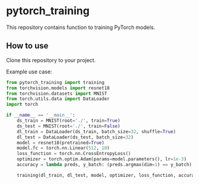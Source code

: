 # pytorch_training

This repository contains function to training PyTorch models.

## How to use
Clone this repository to your project.

Example use case:

```python
from pytorch_training import training
from torchvision.models import resnet18
from torchvision.datasets import MNIST
from torch.utils.data import DataLoader
import torch

if __name__ == '__main__':
    ds_train = MNIST(root='./', train=True)
    ds_test = MNIST(root='./', train=False)
    dl_train = DataLoader(ds_train, batch_size=32, shuffle=True)
    dl_test = DataLoader(ds_test, batch_size=32)
    model = resnet18(pretrained=True)
    model.fc = torch.nn.Linear(512, 10)
    loss_function = torch.nn.CrossEntropyLoss()
    optimizer = torch.optim.Adam(params=model.parameters(), lr=1e-3)
    accuracy = lambda preds, y_batch: (preds.argmax(dim=1) == y_batch).float().mean().data.cpu()

    training(dl_train, dl_test, model, optimizer, loss_function, accuracy, epochs=100)
```